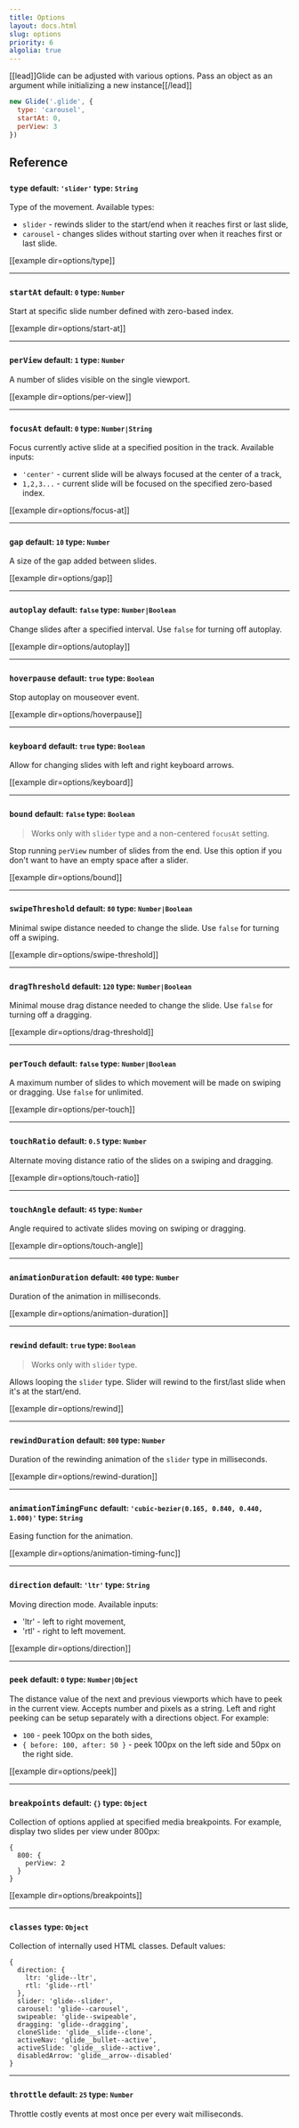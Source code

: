 ```yaml
---
title: Options
layout: docs.html
slug: options
priority: 6
algolia: true
---
```


[[lead]]Glide can be adjusted with various options. Pass an object as an argument while initializing a new instance[[/lead]]

```js
new Glide('.glide', {
  type: 'carousel',
  startAt: 0,
  perView: 3
})
```

## Reference

### `type` <small>default: `'slider'` type: `String`</small>

Type of the movement. Available types:
- `slider` - rewinds slider to the start/end when it reaches first or last slide,
- `carousel` - changes slides without starting over when it reaches first or last slide.

[[example dir=options/type]]

---

### `startAt` <small>default: `0` type: `Number`</small>

Start at specific slide number defined with zero-based index.

[[example dir=options/start-at]]

---

### `perView` <small>default: `1` type: `Number`</small>

A number of slides visible on the single viewport.

[[example dir=options/per-view]]

---

### `focusAt` <small>default: `0` type: `Number|String`</small>

Focus currently active slide at a specified position in the track. Available inputs:
- `'center'` - current slide will be always focused at the center of a track,
- `1,2,3...` - current slide will be focused on the specified zero-based index.

[[example dir=options/focus-at]]

---

### `gap` <small>default: `10` type: `Number`</small>

A size of the gap added between slides.

[[example dir=options/gap]]

---

### `autoplay` <small>default: `false` type: `Number|Boolean`</small>

Change slides after a specified interval. Use `false` for turning off autoplay.

[[example dir=options/autoplay]]

---

### `hoverpause` <small>default: `true` type: `Boolean`</small>

Stop autoplay on mouseover event.

[[example dir=options/hoverpause]]

---

### `keyboard` <small>default: `true` type: `Boolean`</small>

Allow for changing slides with left and right keyboard arrows.

[[example dir=options/keyboard]]

---

### `bound` <small>default: `false` type: `Boolean`</small>

> Works only with `slider` type and a non-centered `focusAt` setting.

Stop running `perView` number of slides from the end. Use this option if you don't want to have an empty space after a slider.

[[example dir=options/bound]]

---

### `swipeThreshold` <small>default: `80` type: `Number|Boolean`</small>

Minimal swipe distance needed to change the slide. Use `false` for turning off a swiping.

[[example dir=options/swipe-threshold]]

---

### `dragThreshold` <small>default: `120` type: `Number|Boolean`</small>

Minimal mouse drag distance needed to change the slide. Use `false` for turning off a dragging.

[[example dir=options/drag-threshold]]

---

### `perTouch` <small>default: `false` type: `Number|Boolean`</small>

A maximum number of slides to which movement will be made on swiping or dragging. Use `false` for unlimited.

[[example dir=options/per-touch]]

---

### `touchRatio` <small>default: `0.5` type: `Number`</small>

Alternate moving distance ratio of the slides on a swiping and dragging.

[[example dir=options/touch-ratio]]

---

### `touchAngle` <small>default: `45` type: `Number`</small>

Angle required to activate slides moving on swiping or dragging.

[[example dir=options/touch-angle]]

---

### `animationDuration` <small>default: `400` type: `Number`</small>

Duration of the animation in milliseconds.

[[example dir=options/animation-duration]]

---

### `rewind` <small>default: `true` type: `Boolean`</small>

> Works only with `slider` type.

Allows looping the `slider` type. Slider will rewind to the first/last slide when it's at the start/end.

[[example dir=options/rewind]]

---

### `rewindDuration` <small>default: `800` type: `Number`</small>

Duration of the rewinding animation of the `slider` type in milliseconds.

[[example dir=options/rewind-duration]]

---

### `animationTimingFunc` <small>default: `'cubic-bezier(0.165, 0.840, 0.440, 1.000)'` type: `String`</small>

Easing function for the animation.

[[example dir=options/animation-timing-func]]

---

### `direction` <small>default: `'ltr'` type: `String`</small>

Moving direction mode. Available inputs:
- 'ltr' - left to right movement,
- 'rtl' - right to left movement.

[[example dir=options/direction]]

---

### `peek` <small>default: `0` type: `Number|Object`</small>

The distance value of the next and previous viewports which have to peek in the current view. Accepts number and pixels as a string. Left and right peeking can be setup separately with a directions object. For example:
- `100` - peek 100px on the both sides,
- `{ before: 100, after: 50 }` - peek 100px on the left side and 50px on the right side.

[[example dir=options/peek]]

---

### `breakpoints` <small>default: `{}` type: `Object`</small>

Collection of options applied at specified media breakpoints. For example, display two slides per view under 800px:
```
{
  800: {
    perView: 2
  }
}
```

[[example dir=options/breakpoints]]

---

### `classes` <small>type: `Object`</small>

Collection of internally used HTML classes. Default values:

```
{
  direction: {
    ltr: 'glide--ltr',
    rtl: 'glide--rtl'
  },
  slider: 'glide--slider',
  carousel: 'glide--carousel',
  swipeable: 'glide--swipeable',
  dragging: 'glide--dragging',
  cloneSlide: 'glide__slide--clone',
  activeNav: 'glide__bullet--active',
  activeSlide: 'glide__slide--active',
  disabledArrow: 'glide__arrow--disabled'
}
```

---

### `throttle` <small>default: `25` type: `Number`</small>

Throttle costly events at most once per every wait milliseconds.
